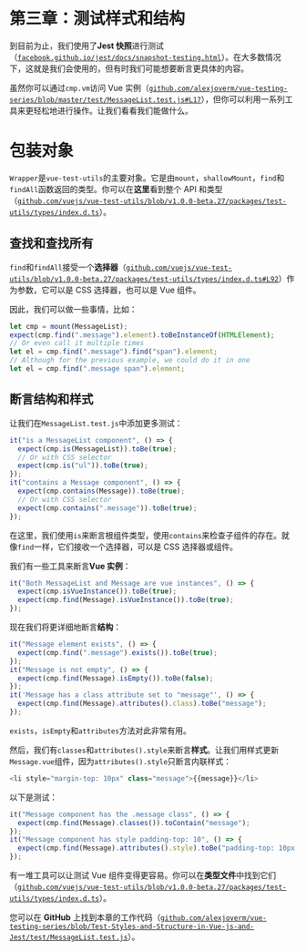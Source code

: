 # 第三章：测试样式和结构

到目前为止，我们使用了**Jest 快照**进行测试（[`facebook.github.io/jest/docs/snapshot-testing.html`](https://facebook.github.io/jest/docs/snapshot-testing.html)）。在大多数情况下，这就是我们会使用的，但有时我们可能想要断言更具体的内容。

虽然你可以通过`cmp.vm`访问 Vue 实例（[`github.com/alexjoverm/vue-testing-series/blob/master/test/MessageList.test.js#L17`](https://github.com/alexjoverm/vue-testing-series/blob/master/test/MessageList.test.js#L17)），但你可以利用一系列工具来更轻松地进行操作。让我们看看我们能做什么。

# 包装对象

`Wrapper`是`vue-test-utils`的主要对象。它是由`mount`，`shallowMount`，`find`和`findAll`函数返回的类型。你可以在**这里**看到整个 API 和类型（[`github.com/vuejs/vue-test-utils/blob/v1.0.0-beta.27/packages/test-utils/types/index.d.ts`](https://github.com/vuejs/vue-test-utils/blob/v1.0.0-beta.27/packages/test-utils/types/index.d.ts)）。

## 查找和查找所有

`find`和`findAll`接受一个**选择器**（[`github.com/vuejs/vue-test-utils/blob/v1.0.0-beta.27/packages/test-utils/types/index.d.ts#L92`](https://github.com/vuejs/vue-test-utils/blob/v1.0.0-beta.27/packages/test-utils/types/index.d.ts#L92)）作为参数，它可以是 CSS 选择器，也可以是 Vue 组件。

因此，我们可以做一些事情，比如：

```js
let cmp = mount(MessageList);
expect(cmp.find(".message").element).toBeInstanceOf(HTMLElement);
// Or even call it multiple times
let el = cmp.find(".message").find("span").element;
// Although for the previous example, we could do it in one
let el = cmp.find(".message span").element;
```

## 断言结构和样式

让我们在`MessageList.test.js`中添加更多测试：

```js
it("is a MessageList component", () => {
  expect(cmp.is(MessageList)).toBe(true);
  // Or with CSS selector
  expect(cmp.is("ul")).toBe(true);
});
it("contains a Message component", () => {
  expect(cmp.contains(Message)).toBe(true);
  // Or with CSS selector
  expect(cmp.contains(".message")).toBe(true);
});
```

在这里，我们使用`is`来断言根组件类型，使用`contains`来检查子组件的存在。就像`find`一样，它们接收一个选择器，可以是 CSS 选择器或组件。

我们有一些工具来断言**Vue 实例**：

```js
it("Both MessageList and Message are vue instances", () => {
  expect(cmp.isVueInstance()).toBe(true);
  expect(cmp.find(Message).isVueInstance()).toBe(true);
});
```

现在我们将更详细地断言**结构**：

```js
it("Message element exists", () => {
  expect(cmp.find(".message").exists()).toBe(true);
});
it("Message is not empty", () => {
  expect(cmp.find(Message).isEmpty()).toBe(false);
});
it('Message has a class attribute set to "message"', () => {
  expect(cmp.find(Message).attributes().class).toBe("message");
});
```

`exists`，`isEmpty`和`attributes`方法对此非常有用。

然后，我们有`classes`和`attributes().style`来断言**样式**。让我们用样式更新`Message.vue`组件，因为`attributes().style`只断言内联样式：

```js
<li style="margin-top: 10px" class="message">{{message}}</li>
```

以下是测试：

```js
it("Message component has the .message class", () => {
  expect(cmp.find(Message).classes()).toContain("message");
});
it("Message component has style padding-top: 10", () => {
  expect(cmp.find(Message).attributes().style).toBe("padding-top: 10px;");
});
```

有一堆工具可以让测试 Vue 组件变得更容易。你可以在**类型文件**中找到它们（[`github.com/vuejs/vue-test-utils/blob/v1.0.0-beta.27/packages/test-utils/types/index.d.ts`](https://github.com/vuejs/vue-test-utils/blob/v1.0.0-beta.27/packages/test-utils/types/index.d.ts)）。

您可以在 **GitHub** 上找到本章的工作代码（[`github.com/alexjoverm/vue-testing-series/blob/Test-Styles-and-Structure-in-Vue-js-and-Jest/test/MessageList.test.js`](https://github.com/alexjoverm/vue-testing-series/blob/Test-Styles-and-Structure-in-Vue-js-and-Jest/test/MessageList.test.js)）。
